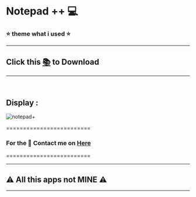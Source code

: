# Notepad ++ 💻

### ⭐ theme what i used ⭐
--------------------------------
## Click this [📚](https://github.com/VfvRizky/MyKit-Desktop/blob/main/CodePlay/Notepad%2B(Mine).zip) to Download
--------------------------------
</br>


## Display :

![notepad+](https://user-images.githubusercontent.com/73746365/156148940-8d29d797-e18e-436f-b07e-da7af4aebd03.JPG)

=========================
### For the 🔐 Contact me on [Here](https://vfvrizky.my.id)
=========================

--------------------------------
## ⚠️ All this apps not MINE ⚠️
--------------------------------



